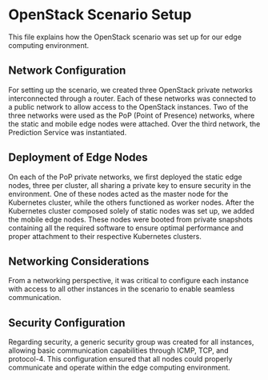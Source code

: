 # OpenStack Scenario Setup

This file explains how the OpenStack scenario was set up for our edge computing environment.

## Network Configuration

For setting up the scenario, we created three OpenStack private networks interconnected through a router. Each of these networks was connected to a public network to allow access to the OpenStack instances. Two of the three networks were used as the PoP (Point of Presence) networks, where the static and mobile edge nodes were attached. Over the third network, the Prediction Service was instantiated.

## Deployment of Edge Nodes

On each of the PoP private networks, we first deployed the static edge nodes, three per cluster, all sharing a private key to ensure security in the environment. One of these nodes acted as the master node for the Kubernetes cluster, while the others functioned as worker nodes. After the Kubernetes cluster composed solely of static nodes was set up, we added the mobile edge nodes. These nodes were booted from private snapshots containing all the required software to ensure optimal performance and proper attachment to their respective Kubernetes clusters.

## Networking Considerations

From a networking perspective, it was critical to configure each instance with access to all other instances in the scenario to enable seamless communication.

## Security Configuration

Regarding security, a generic security group was created for all instances, allowing basic communication capabilities through ICMP, TCP, and protocol-4. This configuration ensured that all nodes could properly communicate and operate within the edge computing environment.

